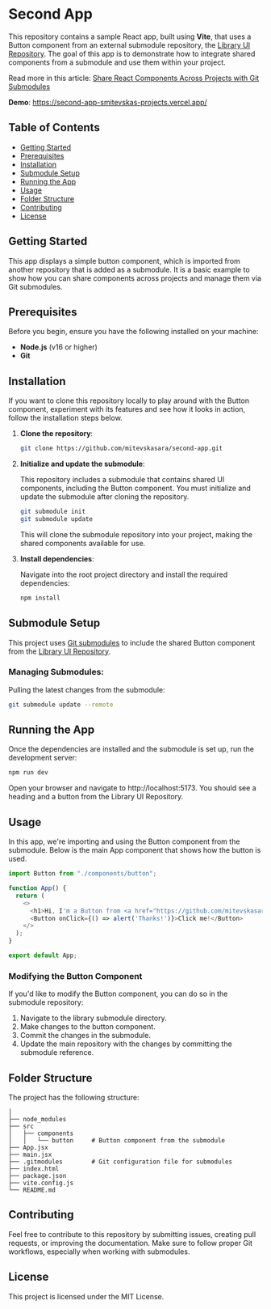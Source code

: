 # Second App

This repository contains a sample React app, built using **Vite**, that uses a Button component from an external submodule repository, the [Library UI Repository](https://github.com/mitevskasara/library). The goal of this app is to demonstrate how to integrate shared components from a submodule and use them within your project.


Read more in this article: [Share React Components Across Projects with Git Submodules](https://formfusion.dev/blog/2023/05/sharing-react-components-across)

**Demo**: https://second-app-smitevskas-projects.vercel.app/

## Table of Contents
- [Getting Started](#getting-started)
- [Prerequisites](#prerequisites)
- [Installation](#installation)
- [Submodule Setup](#submodule-setup)
- [Running the App](#running-the-app)
- [Usage](#usage)
- [Folder Structure](#folder-structure)
- [Contributing](#contributing)
- [License](#license)

## Getting Started

This app displays a simple button component, which is imported from another repository that is added as a submodule. It is a basic example to show how you can share components across projects and manage them via Git submodules.

## Prerequisites

Before you begin, ensure you have the following installed on your machine:
- **Node.js** (v16 or higher)
- **Git**

## Installation

If you want to clone this repository locally to play around with the Button component, experiment with its features and see how it looks in action, follow the installation steps below.

1. **Clone the repository**:

   ```bash
   git clone https://github.com/mitevskasara/second-app.git
   ```

2. **Initialize and update the submodule**:

    This repository includes a submodule that contains shared UI components, including the Button component. You must initialize and update the submodule after cloning the repository.

   ```bash
   git submodule init
   git submodule update
    ```

    This will clone the submodule repository into your project, making the shared components available for use.

3. **Install dependencies**:

    Navigate into the root project directory and install the required dependencies:
    ```bash
    npm install
    ```

## Submodule Setup

This project uses [Git submodules](https://git-scm.com/book/en/v2/Git-Tools-Submodules) to include the shared Button component from the [Library UI Repository](https://github.com/mitevskasara/library).

### Managing Submodules:

Pulling the latest changes from the submodule:

```bash
git submodule update --remote
```
## Running the App

Once the dependencies are installed and the submodule is set up, run the development server:

```bash
npm run dev
```
Open your browser and navigate to http://localhost:5173. You should see a heading and a button from the Library UI Repository.

## Usage

In this app, we're importing and using the Button component from the submodule. Below is the main App component that shows how the button is used.

```javascript
import Button from "./components/button";

function App() {
  return (
    <>
      <h1>Hi, I'm a Button from <a href="https://github.com/mitevskasara/library">Library UI Repository</a></h1>
      <Button onClick={() => alert('Thanks!')}>Click me!</Button>
    </>
  );
}

export default App;
```

### Modifying the Button Component

If you'd like to modify the Button component, you can do so in the submodule repository:

1. Navigate to the library submodule directory.
2. Make changes to the button component.
3. Commit the changes in the submodule.
4. Update the main repository with the changes by committing the submodule reference.


## Folder Structure

The project has the following structure:

```root
│
├── node_modules
├── src
│   ├── components
│   │   └── button     # Button component from the submodule
├── App.jsx
├── main.jsx
├── .gitmodules        # Git configuration file for submodules
├── index.html
├── package.json
├── vite.config.js
└── README.md
```

## Contributing

Feel free to contribute to this repository by submitting issues, creating pull requests, or improving the documentation. Make sure to follow proper Git workflows, especially when working with submodules.

## License

This project is licensed under the MIT License.
